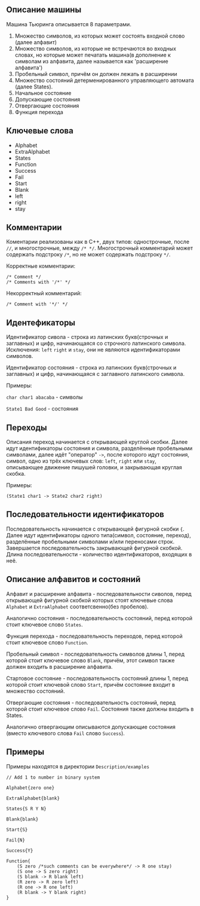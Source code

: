 ## Описание машины

Машина Тьюринга описывается 8 параметрами.

1. Множество символов, из которых может состоять входной слово (далее алфавит)
2. Множество символов, из которые не встречаются во входных словах, но которые может печатать машина(в дополнение к символам из алфавита, далее называется как 'расширение алфавита')
3. Пробельный символ, причём он должен лежать в расширении
4. Множество состояний детерменированного управляющего автомата (далее States).
5. Начальное состояние
6. Допускающие состояния
7. Отвергающие состояния
8. Функция перехода

## Ключевые слова

* Alphabet
* ExtraAlphabet
* States
* Function
* Success
* Fail
* Start
* Blank
* left
* right
* stay


## Комментарии

Коментарии реализованы как в C++, двух типов: однострочные, после ```//```, и многострочные, между ```/* */```. Многострочный комментарий может содержать подстроку `/*`, но не может содержать подстроку `*/`.

Корректные комментарии:

```
/* Comment */
/* Comments with '/*' */
```

Некорректный комментарий:

`/* Comment with '*/' */`


## Идентефикаторы

Идентификатор сивола - строка из латинских букв(строчных и заглавных) и цифр, начинающаяся со строчного латинского символа. Исключения: `left` `right` и `stay`, они не являются идентификаторами символов.

Идентификатор состояния - строка из латинских букв(строчных и заглавных) и цифр, начинающаяся с заглавного латинского символа.

Примеры:

`char char1 abacaba` - символы

`State1 Bad Good` - состояния

## Переходы

Описания переход начинается с открывающей круглой скобки. Далее идут идентификаторы состояния и символа, разделённые пробельными символами, далее идёт "оператор" ```->```, после которого идут состояния, символ, одно из трёх ключевых слов: `left`, ```right``` или ```stay```, описывающее движение пишушей головки, и закрывающая круглая скобка.

Примеры:

`(State1 char1 -> State2 char2 right)`

## Последовательности идентификаторов

Последовательность начинается с открывающей фигурной скобки ```{```. Далее идут идентификаторы одного типа(символ, состояние, переход), разделённые пробельными символами и/или переносами строк. Завершается последовательность закрывающей фигурной скобкой. Длина последовательности - количество идентификаторов, входящих в неё.

## Описание алфавитов и состояний

Алфавит и расширение алфавита - последовательности сиволов, перед открывающей фигурной скобкой которых стоят ключевые слова `Alphabet` и `ExtraAlphabet` соответсвенно(без пробелов).

Аналогично состояния - последовательность состояний, перед которой стоит ключевое слово `States`.

Функция перехода - последовательность переходов, перед которой стоит ключевое слово `Function`.

Пробельный символ - последовательность символов длины 1, перед которой стоит ключевое слово `Blank`, причём, этот символ также должен входить в расширение алфавита.

Стартовое состояние - последовательность состояний длины 1, перед которой стоит ключевой слово `Start`, причём состояние входит в множество состояний.

Отвергающие состояния - последовательность состояний, перед которой стоит ключевое слово `Fail`. Состояния также должны входить в States.

Аналогично отвергающим описываются допускающие состояния (вместо ключевого слова `Fail` слово `Success`).

## Примеры

Примеры находятся в директории `Description/examples`

```
// Add 1 to number in binary system

Alphabet{zero one}

ExtraAlphabet{blank}

States{S R Y N}

Blank{blank}

Start{S}

Fail{N}

Success{Y}

Function{
    (S zero /*such comments can be everywhere*/ -> R one stay)
    (S one -> S zero right)
    (S blank -> R blank left)
    (R zero -> R zero left)
    (R one -> R one left)
    (R blank -> Y blank right)
}
```
